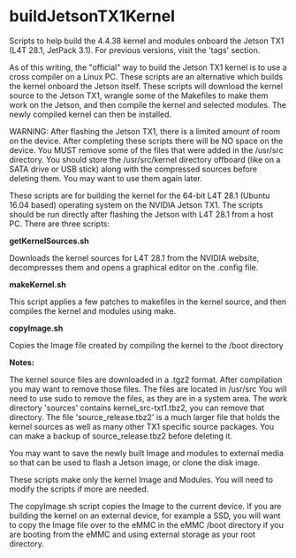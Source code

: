 # buildJetsonTX1Kernel
Scripts to help build the 4.4.38 kernel and modules onboard the Jetson TX1 (L4T 28.1, JetPack 3.1). For previous versions, visit the 'tags' section.

As of this writing, the "official" way to build the Jetson TX1 kernel is to use a cross compiler on a Linux PC. These scripts are an alternative which builds the kernel onboard the Jetson itself. These scripts will download the kernel source to the Jetson TX1, wrangle some of the Makefiles to make them work on the Jetson, and then compile the kernel and selected modules. The newly compiled kernel can then be installed.

WARNING: After flashing the Jetson TX1, there is a limited amount of room on the device. After completing these scripts there will be NO space on the device. You MUST remove some of the files that were added in the /usr/src directory. You should store the /usr/src/kernel directory offboard (like on a SATA drive or USB stick) along with the compressed sources before deleting them. You may want to use them again later.

These scripts are for building the kernel for the 64-bit L4T 28.1 (Ubuntu 16.04 based) operating system on the NVIDIA Jetson TX1. The scripts should be run directly after flashing the Jetson with L4T 28.1 from a host PC. There are three scripts:

<strong>getKernelSources.sh</strong>

Downloads the kernel sources for L4T 28.1 from the NVIDIA website, decompresses them and opens a graphical editor on the .config file. 

<strong>makeKernel.sh</strong>

This script applies a few patches to makefiles in the kernel source, and then compiles the kernel and modules using make.

<strong>copyImage.sh</strong>

Copies the Image file created by compiling the kernel to the /boot directory

<strong>Notes:</strong> 

The kernel source files are downloaded in a .tgz2 format. After compilation you may want to remove those files. The files are located in /usr/src You will need to use sudo to remove the files, as they are in a system area. The work directory 'sources' contains kernel_src-txt1.tbz2, you can remove that directory. The file 'source_release.tbz2' is a much larger file that holds the kernel sources as well as many other TX1 specific source packages. You can make a backup of source_release.tbz2 before deleting it.

You may want to save the newly built Image and modules to external media so that can be used to flash a Jetson image, or clone the disk image.

These scripts make only the kernel Image and Modules. You will need to modify the scripts if more are needed.

The copyImage.sh script copies the Image to the current device. If you are building the kernel on an external device, for example a SSD, you will want to copy the Image file over to the eMMC in the eMMC /boot directory if you are booting from the eMMC and using external storage as your root directory. 




